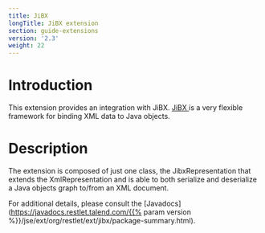```yaml
---
title: JiBX
longTitle: JiBX extension
section: guide-extensions
version: '2.3'
weight: 22
---
```

# Introduction

This extension provides an integration with JiBX.
[JiBX ](http://jibx.sourceforge.net/)
is a very flexible framework for binding XML data to Java objects.

# Description

The extension is composed of just one class, the JibxRepresentation that
extends the XmlRepresentation and is able to both serialize and
deserialize a Java objects graph to/from an XML document.

For additional details, please consult the
[Javadocs](https://javadocs.restlet.talend.com/{{% param version %}}/jse/ext/org/restlet/ext/jibx/package-summary.html).
